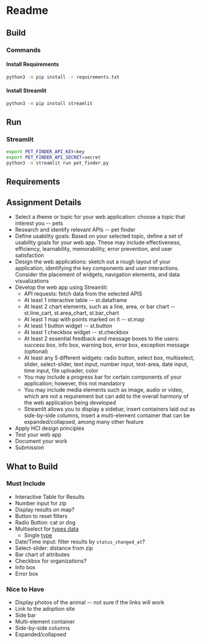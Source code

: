 # Readme

## Build

### Commands

#### Install Requirements

```bash
python3 -m pip install -r requirements.txt
```

#### Install Streamlit

```bash
python3 -m pip install streamlit
```

## Run

### Streamlit

```bash
export PET_FINDER_API_KEY=key
export PET_FINDER_API_SECRET=secret
python3 -m streamlit run pet_finder.py
```

## Requirements

## Assignment Details

- Select a theme or topic for your web application: choose a topic that interest you -- pets
- Research and identify relevant APIs -- pet finder
- Define usability goals: Based on your selected topic, define a set of usability goals for your web app. These may include effectiveness, efficiency, learnability, memorability, error prevention, and user satisfaction
- Design the web applications: sketch out a rough layout of your application, identifying the key components and user interactions. Consider the placement of widgets, navigation elements, and data visualizations
- Develop the web app using Streamlit:
  - API requests: fetch data from the selected APIS
  - At least 1 interactive table -- st.dataframe
  - At least 2 chart elements, such as a line, area, or bar chart -- st.line_cart, st.area_chart, st.bar_chart
  - At least 1 map with points marked on it -- st.map
  - At least 1 button widget -- st.button
  - At least 1 checkbox widget -- st.checkbox
  - At least 2 essential feedback and message boxes to the users: success box, info box, warning box, error box, exception message (optional)
  - At least any 5 different widgets: radio button, select box, multiselect, slider, select-slider, text input, number input, text-area, date input, time input, file uploader, color
  - You may include a progress bar for certain components of your application; however, this not mandatory
  - You may include media elements such as image, audio or video, which are not a requirement but can add to the overall harmony of the web application being developed
  - Streamlit allows you to display a sidebar, insert containers laid out as side-by-side columns, insert a multi-element container that can be expanded/collapsed, among many other feature
- Apply HCI design principles
- Test your web app
- Document your work
- Submission

## What to Build

### Must Include

- Interactive Table for Results
- Number input for zip
- Display results on map?
- Button to reset filters
- Radio Button: cat or dog
- Multiselect for [types data](https://api.petfinder.com/v2/types)
  - Single [type](https://api.petfinder.com/v2/types/{type})
- Date/Time input: filter results by `status_changed_at`?
- Select-slider: distance from zip
- Bar chart of attributes
- Checkbox for organizations?
- Info box
- Error box

### Nice to Have

- Display photos of the animal -- not sure if the links will work
- Link to the adoption site
- Side bar
- Multi-element container
- Side-by-side columns
- Expanded/collapsed
